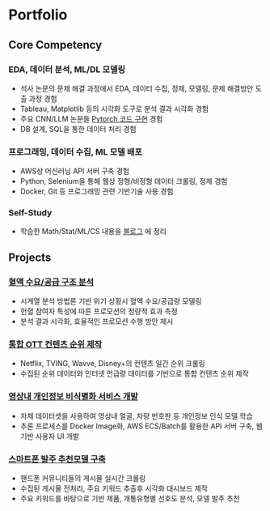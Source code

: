 # Portfolio
## Core Competency

###  EDA, 데이터 분석, ML/DL 모델링
- 석사 논문의 문제 해결 과정에서 EDA, 데이터 수집, 정제, 모델링, 문제 해결방안 도출 과정 경험
- Tableau, Matplotlib 등의 시각화 도구로 분석 결과 시각화 경험
- 주요 CNN/LLM 논문들 [Pytorch 코드 구현](https://github.com/2p990i9hpral/pytorch_paper_implementation) 경험
- DB 설계, SQL을 통한 데이터 처리 경험

### 프로그래밍, 데이터 수집, ML 모델 배포
- AWS상 머신러닝 API 서버 구축 경험
- Python, Selenium을 통해 웹상 정형/비정형 데이터 크롤링, 정제 경험
- Docker, Git 등 프로그래밍 관련 기반기술 사용 경험

### Self-Study
- 학습한 Math/Stat/ML/CS 내용을 [블로그](https://publish.obsidian.md/yt5q6y/) 에 정리

## Projects

### [혈액 수요/공급 구조 분석](https://github.com/2p990i9hpral/Factors_Dominating_Blood_Supply_Dynamics)
- 시계열 분석 방법론 기반 위기 상황시 혈액 수요/공급량 모델링
- 헌혈 참여자 특성에 따른 프로모션의 정량적 효과 측정
- 분석 결과 시각화, 효율적인 프로모션 수행 방안 제시

### [통합 OTT 컨텐츠 순위 제작](/projects/ott_ranking.md)
- Netflix, TVING, Wavve, Disney+의 컨텐츠 일간 순위 크롤링
- 수집된 순위 데이터와 인터넷 언급량 데이터를 기반으로 통합 컨텐츠 순위 제작

### [영상내 개인정보 비식별화 서비스 개발](/projects/personal_info_making.md)
- 자체 데이터셋을 사용하여 영상내 얼굴, 차량 번호판 등 개인정보 인식 모델 학습
- 추론 프로세스를 Docker Image화, AWS ECS/Batch를 활용한 API 서버 구축, 웹 기반 사용자 UI 개발

### [스마트폰 발주 추천모델 구축](/projects/phone_recommendation.md)
- 핸드폰 커뮤니티들의 게시물 실시간 크롤링
- 수집된 게시물 전처리, 주요 키워드 추출후 시각화 대시보드 제작
- 주요 키워드를 바탕으로 기반 제품, 개통유형별 선호도 분석, 모델 발주 추천
